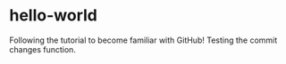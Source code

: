 # hello-world
Following the tutorial to become familiar with GitHub!
Testing the commit changes function.
